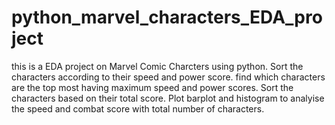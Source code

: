 # python_marvel_characters_EDA_project
this is a EDA project on Marvel Comic Charcters using python.
Sort the characters according to their speed and power score.
find which characters are the top most having maximum speed and power scores.
Sort the characters based on their total score.
Plot barplot and histogram to analyise the speed and combat score with total number of characters.
